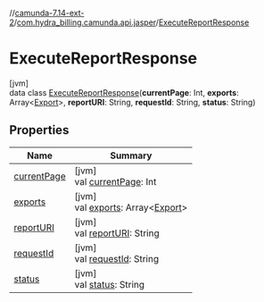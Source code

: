//[camunda-7.14-ext-2](../../../index.md)/[com.hydra_billing.camunda.api.jasper](../index.md)/[ExecuteReportResponse](index.md)

# ExecuteReportResponse

[jvm]\
data class [ExecuteReportResponse](index.md)(**currentPage**: Int, **exports**: Array<[Export](../-export/index.md)>, **reportURI**: String, **requestId**: String, **status**: String)

## Properties

| Name | Summary |
|---|---|
| [currentPage](current-page.md) | [jvm]<br>val [currentPage](current-page.md): Int |
| [exports](exports.md) | [jvm]<br>val [exports](exports.md): Array<[Export](../-export/index.md)> |
| [reportURI](report-u-r-i.md) | [jvm]<br>val [reportURI](report-u-r-i.md): String |
| [requestId](request-id.md) | [jvm]<br>val [requestId](request-id.md): String |
| [status](status.md) | [jvm]<br>val [status](status.md): String |
